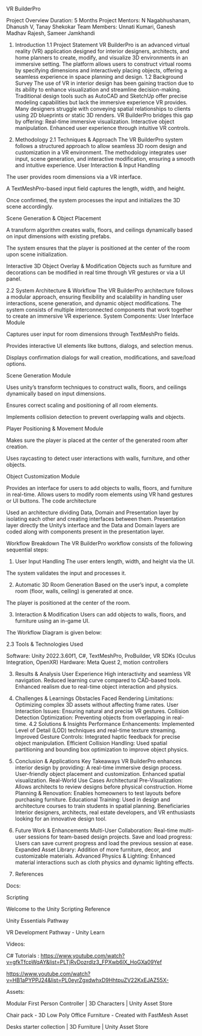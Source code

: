 VR BuilderPro

Project Overview
Duration: 5 Months
Project Mentors: N Nagabhushanam, Dhanush V, Tanay Shekokar
Team Members: Unnati Kumari, Ganesh Madhav Rajesh, Sameer Jamkhandi

1. Introduction
1.1 Project Statement
VR BuilderPro is an advanced virtual reality (VR) application designed for interior designers, architects, and home planners to create, modify, and visualize 3D environments in an immersive setting. The platform allows users to construct virtual rooms by specifying dimensions and interactively placing objects, offering a seamless experience in space planning and design.
1.2 Background Survey
The use of VR in interior design has been gaining traction due to its ability to enhance visualization and streamline decision-making. Traditional design tools such as AutoCAD and SketchUp offer precise modeling capabilities but lack the immersive experience VR provides. Many designers struggle with conveying spatial relationships to clients using 2D blueprints or static 3D renders. VR BuilderPro bridges this gap by offering:
Real-time immersive visualization.
Interactive object manipulation.
Enhanced user experience through intuitive VR controls.

2. Methodology
 2.1 Techniques & Approach
The VR BuilderPro system follows a structured approach to allow seamless 3D room design and customization in a VR environment. The methodology integrates user input, scene generation, and interactive modification, ensuring a smooth and intuitive experience.
User Interaction & Input Handling


The user provides room dimensions via a VR interface.


A TextMeshPro-based input field captures the length, width, and height.


Once confirmed, the system processes the input and initializes the 3D scene accordingly.


Scene Generation & Object Placement


A transform algorithm creates walls, floors, and ceilings dynamically based on input dimensions with existing prefabs.


The system ensures that the player is positioned at the center of the room upon scene initialization.


Interactive 3D Object Overlay & Modification
Objects such as furniture and decorations can be modified in real time through VR gestures or via a UI panel.

 2.2 System Architecture & Workflow
The VR BuilderPro architecture follows a modular approach, ensuring flexibility and scalability in handling user interactions, scene generation, and dynamic object modifications. The system consists of multiple interconnected components that work together to create an immersive VR experience.
System Components: 
User Interface Module


Captures user input for room dimensions through TextMeshPro fields.


Provides interactive UI elements like buttons, dialogs, and selection menus.


Displays confirmation dialogs for wall creation, modifications, and save/load options.



Scene Generation Module


Uses unity’s transform techniques to construct walls, floors, and ceilings dynamically based on input dimensions.


Ensures correct scaling and positioning of all room elements.


Implements collision detection to prevent overlapping walls and objects.


Player Positioning & Movement Module


Makes sure the player is placed at the center of the generated room after creation.


Uses raycasting to detect user interactions with walls, furniture, and other objects.


Object Customization Module


Provides an interface for users to add objects to walls, floors, and furniture in real-time.
Allows users to modify room elements using VR hand gestures or UI buttons.
The code architecture


Used an architecture dividing Data, Domain and Presentation layer by isolating each other and creating interfaces between them.
Presentation layer directly the Unity’s interface and the Data and Domain layers are coded along with components present in the presentation layer. 

Workflow Breakdown
The VR BuilderPro workflow consists of the following sequential steps:
1. User Input Handling
The user enters length, width, and height via the UI.


The system validates the input and processes it.


2. Automatic 3D Room Generation
Based on the user’s input, a complete room (floor, walls, ceiling) is generated at once.


The player is positioned at the center of the room.


3. Interaction & Modification
Users can add objects to walls, floors, and furniture using an in-game UI.


The Workflow Diagram is given below: 



 2.3 Tools & Technologies Used

Software: Unity 2022.3.60f1, C#, TextMeshPro, ProBuilder, VR SDKs (Oculus Integration, OpenXR)
Hardware: Meta Quest 2, motion controllers

 3. Results & Analysis
User Experience
High interactivity and seamless VR navigation.
Reduced learning curve compared to CAD-based tools.
Enhanced realism due to real-time object interaction and physics.

4. Challenges & Learnings
Obstacles Faced
Rendering Limitations: Optimizing complex 3D assets without affecting frame rates.
User Interaction Issues: Ensuring natural and precise VR gestures.
Collision Detection Optimization: Preventing objects from overlapping in real-time.
4.2 Solutions & Insights
Performance Enhancements: Implemented Level of Detail (LOD) techniques and real-time texture streaming.
Improved Gesture Controls: Integrated haptic feedback for precise object manipulation.
Efficient Collision Handling: Used spatial partitioning and bounding box optimization to improve object physics.
5. Conclusion & Applications
Key Takeaways
      VR BuilderPro enhances interior design by providing:
A real-time immersive design process.
User-friendly object placement and customization.
Enhanced spatial visualization.
Real-World Use Cases
Architectural Pre-Visualization: Allows architects to review designs before physical construction.
Home Planning & Renovation: Enables homeowners to test layouts before purchasing furniture.
Educational Training: Used in design and architecture courses to train students in spatial planning.
Beneficiaries
Interior designers, architects, real estate developers, and VR enthusiasts looking for an innovative design tool.

 6. Future Work & Enhancements
Multi-User Collaboration: Real-time multi-user sessions for team-based design projects.
Save and load progress: Users can save current progress and load the previous session at ease.
Expanded Asset Library: Addition of more furniture, decor, and customizable materials.
Advanced Physics & Lighting: Enhanced material interactions such as cloth physics and dynamic lighting effects.


7. References


Docs:

Scripting

Welcome to the Unity Scripting Reference

Unity Essentials Pathway

VR Development Pathway - Unity Learn


Videos:

C# Tutorials : https://www.youtube.com/watch?v=gfkTfcpWqAY&list=PLTjRvDozrdlz3_FPXwb6lX_HoGXa09Yef

https://www.youtube.com/watch?v=HB1aPYPPJ24&list=PL0eyrZgxdwhxD9HhtpuZV22KxEJAZ55X-


Assets:

Modular First Person Controller | 3D Characters | Unity Asset Store

Chair pack - 3D Low Poly Office Furniture - Created with FastMesh Asset

Desks starter collection | 3D Furniture | Unity Asset Store


